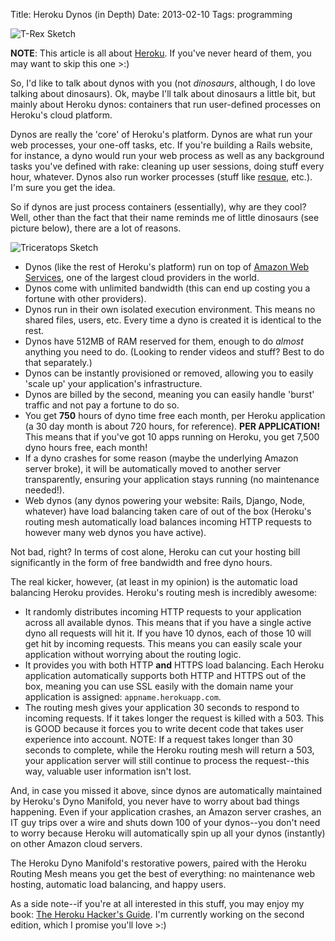 Title: Heroku Dynos (in Depth)
Date: 2013-02-10
Tags: programming


![T-Rex Sketch][]


**NOTE**: This article is all about [Heroku][].  If you've never heard of them,
you may want to skip this one >:)

So, I'd like to talk about dynos with you (not *dinosaurs*, although, I do love
talking about dinosaurs).  Ok, maybe I'll talk about dinosaurs a little bit,
but mainly about Heroku dynos: containers that run user-defined processes on
Heroku's cloud platform.

Dynos are really the 'core' of Heroku's platform.  Dynos are what run your web
processes, your one-off tasks, etc.  If you're building a Rails website, for
instance, a dyno would run your web process as well as any background tasks
you've defined with rake: cleaning up user sessions, doing stuff every hour,
whatever.  Dynos also run worker processes (stuff like [resque][], etc.).  I'm
sure you get the idea.

So if dynos are just process containers (essentially), why are they cool?
Well, other than the fact that their name reminds me of little dinosaurs (see
picture below), there are a lot of reasons.

![Triceratops Sketch][]

-   Dynos (like the rest of Heroku's platform) run on top of
    [Amazon Web Services][], one of the largest cloud providers in the world.
-   Dynos come with unlimited bandwidth (this can end up costing you a fortune
    with other providers).
-   Dynos run in their own isolated execution environment.  This means no
    shared files, users, etc.  Every time a dyno is created it is identical to
    the rest.
-   Dynos have 512MB of RAM reserved for them, enough to do *almost* anything
    you need to do.  (Looking to render videos and stuff?  Best to do that
    separately.)
-   Dynos can be instantly provisioned or removed, allowing you to easily
    'scale up' your application's infrastructure.
-   Dynos are billed by the second, meaning you can easily handle 'burst'
    traffic and not pay a fortune to do so.
-   You get **750** hours of dyno time free each month, per Heroku application
    (a 30 day month is about 720 hours, for reference).  **PER APPLICATION!**
    This means that if you've got 10 apps running on Heroku, you get 7,500 dyno
    hours free, each month!
-   If a dyno crashes for some reason (maybe the underlying Amazon server
    broke), it will be automatically moved to another server transparently,
    ensuring your application stays running (no maintenance needed!).
-   Web dynos (any dynos powering your website: Rails, Django, Node, whatever)
    have load balancing taken care of out of the box (Heroku's routing mesh
    automatically load balances incoming HTTP requests to however many web dynos
    you have active).

Not bad, right?  In terms of cost alone, Heroku can cut your hosting bill
significantly in the form of free bandwidth and free dyno hours.

The real kicker, however, (at least in my opinion) is the automatic load
balancing Heroku provides.  Heroku's routing mesh is incredibly awesome:

-   It randomly distributes incoming HTTP requests to your application across
    all available dynos.  This means that if you have a single active dyno all
    requests will hit it.  If you have 10 dynos, each of those 10 will get hit
    by incoming requests.  This means you can easily scale your application
    without worrying about the routing logic.
-   It provides you with both HTTP **and** HTTPS load balancing.  Each Heroku
    application automatically supports both HTTP and HTTPS out of the box,
    meaning you can use SSL easily with the domain name your application is
    assigned: `appname.herokuapp.com`.
-   The routing mesh gives your application 30 seconds to respond to incoming
    requests.  If it takes longer the request is killed with a 503.  This is
    GOOD because it forces you to write decent code that takes user experience
    into account.  NOTE: If a request takes longer than 30 seconds to complete,
    while the Heroku routing mesh will return a 503, your application server
    will still continue to process the request--this way, valuable user
    information isn't lost.

And, in case you missed it above, since dynos are automatically maintained by
Heroku's Dyno Manifold, you never have to worry about bad things happening.
Even if your application crashes, an Amazon server crashes, an IT guy trips
over a wire and shuts down 100 of your dynos--you don't need to worry because
Heroku will automatically spin up all your dynos (instantly) on other Amazon
cloud servers.

The Heroku Dyno Manifold's restorative powers, paired with the Heroku Routing
Mesh means you get the best of everything: no maintenance web hosting,
automatic load balancing, and happy users.

As a side note--if you're at all interested in this stuff, you may enjoy my
book: [The Heroku Hacker's Guide][].  I'm currently working on the second
edition, which I promise you'll love >:)


  [T-Rex Sketch]: {filename}/images/2013/t-rex-sketch.png "T-Rex Sketch"
  [Heroku]: http://www.heroku.com/ "Heroku"
  [resque]: https://github.com/defunkt/resque "resque"
  [Triceratops Sketch]: {filename}/images/2013/triceratops-sketch.png "Triceratops Sketch"
  [Amazon Web Services]: http://aws.amazon.com/ "Amazon Web Services"
  [The Heroku Hacker's Guide]: http://www.theherokuhackersguide.com/ "The Heroku Hacker's Guide"
